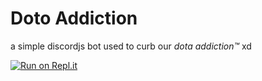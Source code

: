 # Doto Addiction

a simple discordjs bot used to curb our *dota addiction™*
xd

[![Run on Repl.it](https://repl.it/badge/github/dthx2710/dotorelapsebot)](https://repl.it/github/dthx2710/dotorelapsebot)
